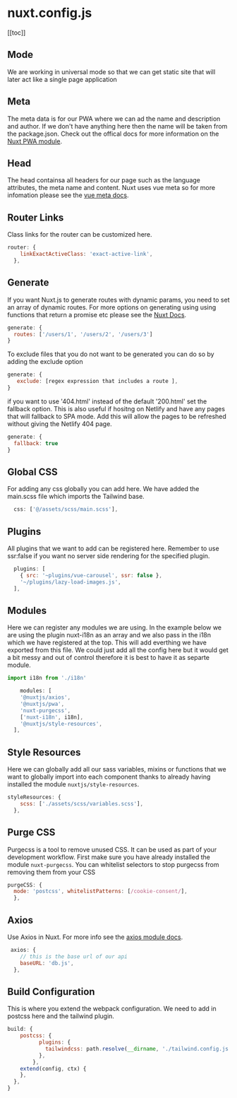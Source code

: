 # nuxt.config.js

[[toc]]

## Mode

We are working in universal mode so that we can get static site that will later act like a single page application

## Meta

The meta data is for our PWA where we can ad the name and description and author. If we don't have anything here then the name will be taken from the package.json. Check out the offical docs for more information on the [Nuxt PWA module](https://pwa.nuxtjs.org/).

## Head

The head containsa all headers for our page such as the language attributes, the meta name and content. Nuxt uses vue meta so for more infomation please see the [vue meta docs](https://vue-meta.nuxtjs.org/api/#metainfo-properties).

## Router Links

Class links for the router can be customized here.

```js
router: {
    linkExactActiveClass: 'exact-active-link',
  },
```

## Generate

If you want Nuxt.js to generate routes with dynamic params, you need to set an array of dynamic routes. For more options on generating using using functions that return a promise etc please see the [Nuxt Docs](https://nuxtjs.org/api/configuration-generate#the-generate-property).

```js
generate: {
  routes: ['/users/1', '/users/2', '/users/3']
}
```

To exclude files that you do not want to be generated you can do so by adding the exclude option

```js
generate: {
   exclude: [regex expression that includes a route ],
}
```

if you want to use '404.html' instead of the default '200.html' set the fallback option. This is also useful if hositng on Netlify and have any pages that will fallback to SPA mode. Add this will allow the pages to be refreshed without giving the Netlify 404 page.

```js
generate: {
  fallback: true
}
```

## Global CSS

For adding any css globally you can add here. We have added the main.scss file which imports the Tailwind base.

```js
  css: ['@/assets/scss/main.scss'],
```

## Plugins

All plugins that we want to add can be registered here. Remember to use ssr:false if you want no server side rendering for the specified plugin.

```js
  plugins: [
    { src: '~plugins/vue-carousel', ssr: false },
    '~/plugins/lazy-load-images.js',
  ],
```

## Modules

Here we can register any modules we are using. In the example below we are using the plugin nuxt-i18n as an array and we also pass in the i18n which we have registered at the top. This will add everthing we have exported from this file. We could just add all the config here but it would get a bit messy and out of control therefore it is best to have it as separte module.

```js
import i18n from './i18n'

    modules: [
    '@nuxtjs/axios',
    '@nuxtjs/pwa',
    'nuxt-purgecss',
    ['nuxt-i18n', i18n],
    '@nuxtjs/style-resources',
  ],
```

## Style Resources

Here we can globally add all our sass variables, mixins or functions that we want to globally import into each component thanks to already having installed the module `nuxtjs/style-resources`.

```js
styleResources: {
    scss: ['./assets/scss/variables.scss'],
  },
```

## Purge CSS

Purgecss is a tool to remove unused CSS. It can be used as part of your development workflow. First make sure you have already installed the module `nuxt-purgecss`. You can whitelist selectors to stop purgecss from removing them from your CSS

```js
purgeCSS: {
  mode: 'postcss', whitelistPatterns: [/cookie-consent/],
  },
```

## Axios

Use Axios in Nuxt. For more info see the [axios module docs](https://github.com/nuxt-community/axios-module#options).

```js
 axios: {
    // this is the base url of our api
    baseURL: 'db.js',
  },
```

## Build Configuration

This is where you extend the webpack configuration. We need to add in postcss here and the tailwind plugin.

```js
build: {
    postcss: {
          plugins: {
            tailwindcss: path.resolve(__dirname, './tailwind.config.js'),
          },
        },
    extend(config, ctx) {
    },
  },
}
```
